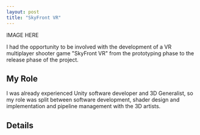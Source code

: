 ```yaml
---
layout: post
title: "SkyFront VR"
---
```


IMAGE HERE

I had the opportunity to be involved with the development of a VR multiplayer shooter game "SkyFront VR" from the prototyping phase to the release phase of the project.

## My Role

I was already experienced Unity software developer and 3D Generalist, so my role was split between software development, shader design and implementation and pipeline management with the 3D artists.

## Details

